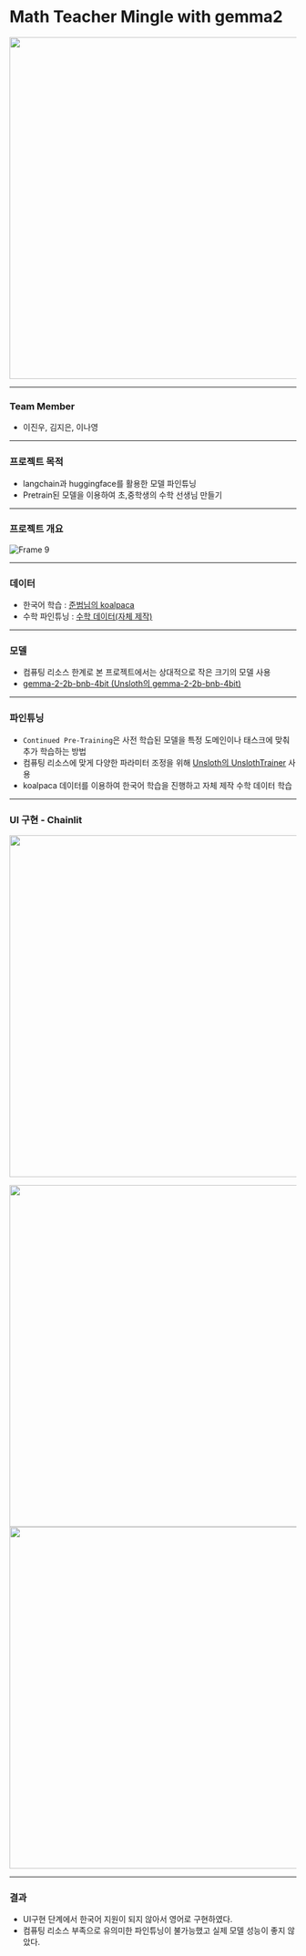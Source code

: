 # Math Teacher Mingle with gemma2


<img src="https://huggingface.co/blog/assets/gemma2/thumbnail.jpg" width ="600" >

---
### Team Member
- 이진우, 김지은, 이나영
---

### 프로젝트 목적
- langchain과 huggingface를 활용한 모델 파인튜닝
- Pretrain된 모델을 이용하여 초,중학생의 수학 선생님 만들기
---

### 프로젝트 개요
![Frame 9](https://github.com/user-attachments/assets/72c0d6b7-bc54-4382-ab78-d82f82aefe07)

---

### 데이터
- 한국어 학습 : [준범님의 koalpaca](https://huggingface.co/datasets/beomi/KoAlpaca-v1.1a) 
- 수학 파인튜닝 : [수학 데이터(자체 제작)](https://huggingface.co/datasets/Envy1025/mathdata)
---
### 모델
- 컴퓨팅 리소스 한계로 본 프로젝트에서는 상대적으로 작은 크기의 모델 사용
- [gemma-2-2b-bnb-4bit (Unsloth의 gemma-2-2b-bnb-4bit)](https://huggingface.co/unsloth/gemma-2-2b-bnb-4bit)
---
### 파인튜닝
- `Continued Pre-Training`은 사전 학습된 모델을 특정 도메인이나 태스크에 맞춰 추가 학습하는 방법
- 컴퓨팅 리소스에 맞게 다양한 파라미터 조정을 위해 [Unsloth의 UnslothTrainer](https://devocean.sk.com/blog/techBoardDetail.do?ID=166285&boardType=techBlog) 사용
- koalpaca 데이터를 이용하여 한국어 학습을 진행하고 자체 제작 수학 데이터 학습
  
---
### UI 구현 - Chainlit
 
[<img src ="https://github.com/user-attachments/assets/64ca578b-a4f0-4a4f-b876-bce21b5db1a6" width ="600">](https://chainlit.io/)

<img src ="https://github.com/user-attachments/assets/9bcaee06-dbe6-4054-acc1-783dcdb987df" width ="600">
<img src ="https://github.com/user-attachments/assets/8afcbf08-a187-471f-9b66-69c3c460cec0" width ="600">

---

### 결과
- UI구현 단계에서 한국어 지원이 되지 않아서 영어로 구현하였다.
- 컴퓨팅 리소스 부족으로 유의미한 파인튜닝이 불가능했고 실제 모델 성능이 좋지 않았다.
